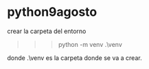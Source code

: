 # python9agosto


crear la carpeta del entorno

>>> python -m venv .\venv   
> 
donde .\venv es la carpeta donde se va a crear.



